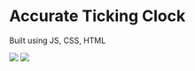 # Accurate Ticking Clock

Built using JS, CSS, HTML

![](https://github.com/lisabroadhead/WebFundamentals/blob/main/JS/clock/Screen%20Shot%202022-06-03%20at%2011.42.36%20AM.png) 
![](https://github.com/lisabroadhead/WebFundamentals/blob/main/JS/clock/Screen%20Shot%202022-06-03%20at%2011.41.08%20AM.png) 
